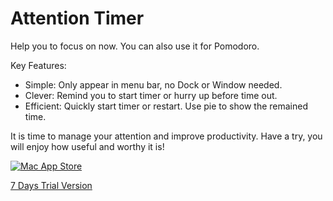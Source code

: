 # Attention Timer

Help you to focus on now. You can also use it for Pomodoro.

Key Features:

- Simple: Only appear in menu bar, no Dock or Window needed.
- Clever: Remind you to start timer or hurry up before time out.
- Efficient: Quickly start timer or restart. Use pie to show the remained time. 

It is time to manage your attention and improve productivity. Have a try, you will enjoy how useful and worthy it is!

[![Mac App Store](http://ww4.sinaimg.cn/large/006ghf8igw1f3n1z9i3w3j306y01pt8n.jpg)](http://ex.toolinbox.net/ga/url.html?utm_medium=timer&utm_source=github&id=UA-26569268-10&url=https%3a%2f%2fitunes.apple.com%2fapp%2fid1062139745%3fls%3d1%26mt%3d12)

[7 Days Trial Version](https://github.com/toolinbox/Timer/raw/master/release/AttentionTimer_v0.6.0.zip)
